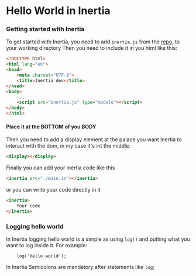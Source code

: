# Hello World in Inertia
### Getting started with Inertia
To get started with Inertia, you need to add `inertia.js` from the [repo](https://github.com/NotDragon/Inertia/tree/master/src), to your working directory
Then you need to include it in you html like this:
```HTML
<!DOCTYPE html>
<html lang="en">
<head>
    <meta charset="UTF-8">
    <title>Inertia dev</title>
</head>
<body>
    ...
    <script src="inertia.js" type="module"></script>
</body>
</html>
```
#### Place it at the BOTTOM of you BODY

Then you need to add a display element at the palace you want Inertia to interact with the dom, in my case it's int the middle.
```HTML
<display></display>
```

Finally you can add your inertia code like this
```HTML
<inertia src="./main.in"></inertia>
```
or you can write your code directly in it
```HTML
<inertia>
    Your code
</inertia>
```
### Logging hello world
In Inertia logging hello world is a simple as using `log()` and putting what you want to log inside it. For example:
```JS
    log('Hello world');
```
In Inertia Semicolons are mandatory after statements like `log`;